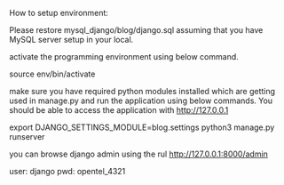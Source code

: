How to setup environment:

Please restore mysql_django/blog/django.sql assuming that you have MySQL server setup in your local.

activate the programming environment using below command.

source env/bin/activate

make sure you have required python modules installed which are getting used in manage.py and run the application using below commands. You should be able to access the application with http://127.0.0.1

export DJANGO_SETTINGS_MODULE=blog.settings
python3 manage.py runserver

you can browse django admin using the rul http://127.0.0.1:8000/admin

user: django
pwd: opentel_4321
